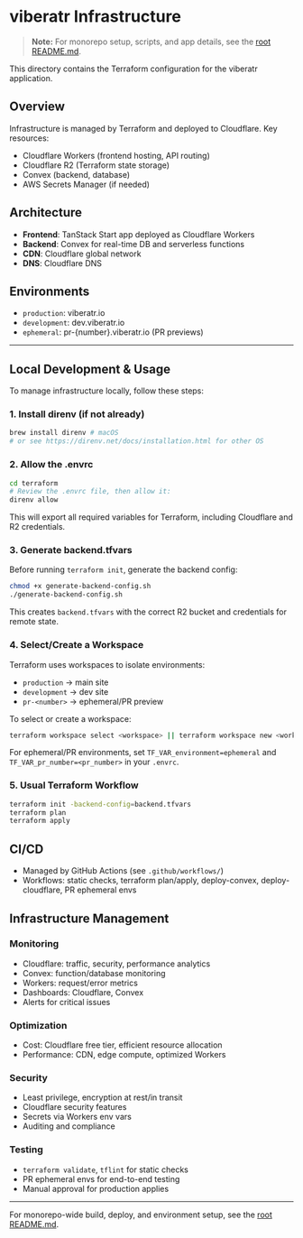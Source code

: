 # viberatr Infrastructure

> **Note:** For monorepo setup, scripts, and app details, see the [root README.md](../README.md).

This directory contains the Terraform configuration for the viberatr application.

## Overview

Infrastructure is managed by Terraform and deployed to Cloudflare. Key resources:

- Cloudflare Workers (frontend hosting, API routing)
- Cloudflare R2 (Terraform state storage)
- Convex (backend, database)
- AWS Secrets Manager (if needed)

## Architecture

- **Frontend**: TanStack Start app deployed as Cloudflare Workers
- **Backend**: Convex for real-time DB and serverless functions
- **CDN**: Cloudflare global network
- **DNS**: Cloudflare DNS

## Environments

- `production`: viberatr.io
- `development`: dev.viberatr.io
- `ephemeral`: pr-{number}.viberatr.io (PR previews)

---

## Local Development & Usage

To manage infrastructure locally, follow these steps:

### 1. Install direnv (if not already)

```bash
brew install direnv # macOS
# or see https://direnv.net/docs/installation.html for other OS
```

### 2. Allow the .envrc

```bash
cd terraform
# Review the .envrc file, then allow it:
direnv allow
```

This will export all required variables for Terraform, including Cloudflare and R2 credentials.

### 3. Generate backend.tfvars

Before running `terraform init`, generate the backend config:

```bash
chmod +x generate-backend-config.sh
./generate-backend-config.sh
```

This creates `backend.tfvars` with the correct R2 bucket and credentials for remote state.

### 4. Select/Create a Workspace

Terraform uses workspaces to isolate environments:

- `production` → main site
- `development` → dev site
- `pr-<number>` → ephemeral/PR preview

To select or create a workspace:

```bash
terraform workspace select <workspace> || terraform workspace new <workspace>
```

For ephemeral/PR environments, set `TF_VAR_environment=ephemeral` and `TF_VAR_pr_number=<pr_number>` in your `.envrc`.

### 5. Usual Terraform Workflow

```bash
terraform init -backend-config=backend.tfvars
terraform plan
terraform apply
```

## CI/CD

- Managed by GitHub Actions (see `.github/workflows/`)
- Workflows: static checks, terraform plan/apply, deploy-convex, deploy-cloudflare, PR ephemeral envs

## Infrastructure Management

### Monitoring

- Cloudflare: traffic, security, performance analytics
- Convex: function/database monitoring
- Workers: request/error metrics
- Dashboards: Cloudflare, Convex
- Alerts for critical issues

### Optimization

- Cost: Cloudflare free tier, efficient resource allocation
- Performance: CDN, edge compute, optimized Workers

### Security

- Least privilege, encryption at rest/in transit
- Cloudflare security features
- Secrets via Workers env vars
- Auditing and compliance

### Testing

- `terraform validate`, `tflint` for static checks
- PR ephemeral envs for end-to-end testing
- Manual approval for production applies

---

For monorepo-wide build, deploy, and environment setup, see the [root README.md](../README.md).
